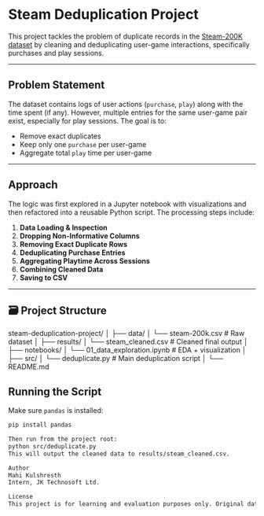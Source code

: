 # Steam Deduplication Project

This project tackles the problem of duplicate records in the [Steam-200K dataset](https://www.kaggle.com/datasets/nikdavis/steam-store-games) by cleaning and deduplicating user-game interactions, specifically purchases and play sessions.

---

## Problem Statement

The dataset contains logs of user actions (`purchase`, `play`) along with the time spent (if any). However, multiple entries for the same user-game pair exist, especially for play sessions. The goal is to:

- Remove exact duplicates
- Keep only one `purchase` per user-game
- Aggregate total `play` time per user-game

---

##  Approach

The logic was first explored in a Jupyter notebook with visualizations and then refactored into a reusable Python script. The processing steps include:

1. **Data Loading & Inspection**
2. **Dropping Non-Informative Columns**
3. **Removing Exact Duplicate Rows**
4. **Deduplicating Purchase Entries**
5. **Aggregating Playtime Across Sessions**
6. **Combining Cleaned Data**
7. **Saving to CSV**

---

## 🗃️ Project Structure

steam-deduplication-project/
│
├── data/
│ └── steam-200k.csv # Raw dataset
│
├── results/
│ └── steam_cleaned.csv # Cleaned final output
│
├── notebooks/
│ └── 01_data_exploration.ipynb # EDA + visualization
│
├── src/
│ └── deduplicate.py # Main deduplication script
│
└── README.md

##  Running the Script

Make sure `pandas` is installed:

```bash
pip install pandas

Then run from the project root:
python src/deduplicate.py
This will output the cleaned data to results/steam_cleaned.csv.

Author
Mahi Kulshresth
Intern, JK Technosoft Ltd.

License
This project is for learning and evaluation purposes only. Original dataset © Kaggle contributors.
